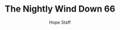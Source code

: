 ---
image: /assets/img/nwd/66_nwd_psalm_142_1a-2b_niv.png
title: The Nightly Wind Down 66
number: 66
categories:
  - The Nightly Wind Down
author: Hope Staff
notes: The Nightly Wind Down 66
embed: >-
  EMBED_GOES_HERE
transcript: >-
  SOME LINES OF TEXT START HERE
---